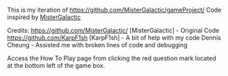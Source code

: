 This is my iteration of https://github.com/MisterGalactic/gameProject/
Code inspired by [MisterGalactic](https://github.com/MisterGalactic)

Credits:
https://github.com/MisterGalactic/ [MisterGalactic] - Original Code
https://github.com/KarpF1sh [KarpF1sh] - A bit of help with my code
Dennis Cheung - Assisted me with broken lines of code and debugging

Access the How To Play page from clicking the red question mark located at the bottom left of the game box.
